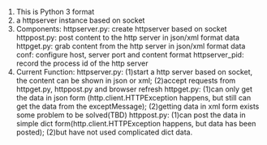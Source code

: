 1. This is Python 3 format
2. a httpserver instance based on socket
3. Components: 
   httpserver.py: create httpserver based on socket
   httppost.py: post content to the http server in json/xml format data
   httpget.py: grab content from the http server in json/xml format data
   conf: configure host, server port and content format
   httpserver_pid: record the process id of the http server
4. Current Function:
   httpserver.py: (1)start a http server based on socket, the content can be shown in json or xml; (2)accept requests from httpget.py, httppost.py and browser refresh
   httpget.py: (1)can only get the data in json form (http.client.HTTPException happens, but still can get the data from the exceptMessage); (2)getting data in xml form exists some problem to be solved(TBD)
   httppost.py: (1)can post the data in simple dict form(http.client.HTTPException happens, but data has been posted); (2)but have not used complicated dict data.
